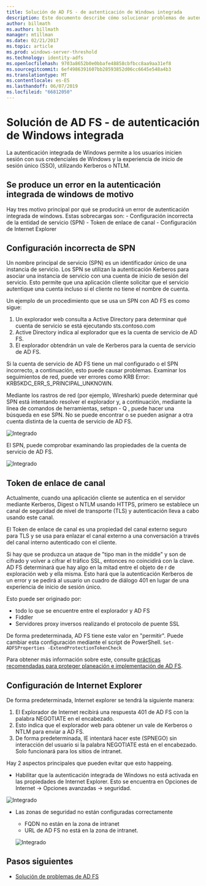 ```yaml
---
title: Solución de AD FS - de autenticación de Windows integrada
description: Este documento describe cómo solucionar problemas de autenticación integrada de windows
author: billmath
ms.author: billmath
manager: mtillman
ms.date: 02/21/2017
ms.topic: article
ms.prod: windows-server-threshold
ms.technology: identity-adfs
ms.openlocfilehash: 9703a8652b0e0bbafe48858cbfbcc8aa9aa31ef8
ms.sourcegitcommit: 6ef4986391607bb28593852d06cc6645e548a4b3
ms.translationtype: MT
ms.contentlocale: es-ES
ms.lasthandoff: 06/07/2019
ms.locfileid: "66812050"
---
```

# <a name="ad-fs-troubleshooting---integrated-windows-authentication"></a>Solución de AD FS - de autenticación de Windows integrada
La autenticación integrada de Windows permite a los usuarios inicien sesión con sus credenciales de Windows y la experiencia de inicio de sesión único (SSO), utilizando Kerberos o NTLM.

## <a name="reason-integrated-windows-authentication-fails"></a>Se produce un error en la autenticación integrada de windows de motivo
Hay tres motivo principal por qué se producirá un error de autenticación integrada de windows. Estas sobrecargas son:
    - Configuración incorrecta de la entidad de servicio (SPN)
    - Token de enlace de canal
    - Configuración de Internet Explorer

## <a name="spn-misconfiguration"></a>Configuración incorrecta de SPN
Un nombre principal de servicio (SPN) es un identificador único de una instancia de servicio. Los SPN se utilizan la autenticación Kerberos para asociar una instancia de servicio con una cuenta de inicio de sesión del servicio. Esto permite que una aplicación cliente solicitar que el servicio autentique una cuenta incluso si el cliente no tiene el nombre de cuenta.

Un ejemplo de un procedimiento que se usa un SPN con AD FS es como sigue:
1. Un explorador web consulta a Active Directory para determinar qué cuenta de servicio se está ejecutando sts.contoso.com
2. Active Directory indica al explorador que es la cuenta de servicio de AD FS.
3. El explorador obtendrán un vale de Kerberos para la cuenta de servicio de AD FS.

Si la cuenta de servicio de AD FS tiene un mal configurado o el SPN incorrecto, a continuación, esto puede causar problemas.  Examinar los seguimientos de red, puede ver errores como KRB Error: KRB5KDC_ERR_S_PRINCIPAL_UNKNOWN.

Mediante los rastros de red (por ejemplo, Wireshark) puede determinar qué SPN está intentando resolver el explorador y, a continuación, mediante la línea de comandos de herramientas, setspn - Q <spn>, puede hacer una búsqueda en ese SPN.  No se puede encontrar o se pueden asignar a otra cuenta distinta de la cuenta de servicio de AD FS.

![Integrado](media/ad-fs-tshoot-iwa/iwa3.png)

El SPN, puede comprobar examinando las propiedades de la cuenta de servicio de AD FS.

![Integrado](media/ad-fs-tshoot-iwa/iwa1.png)

## <a name="channel-binding-token"></a>Token de enlace de canal
Actualmente, cuando una aplicación cliente se autentica en el servidor mediante Kerberos, Digest o NTLM usando HTTPS, primero se establece un canal de seguridad de nivel de transporte (TLS) y autenticación lleva a cabo usando este canal. 

El Token de enlace de canal es una propiedad del canal externo seguro para TLS y se usa para enlazar el canal externo a una conversación a través del canal interno autenticado con el cliente.

Si hay que se produzca un ataque de "tipo man in the middle" y son de cifrado y volver a cifrar el tráfico SSL, entonces no coincidirá con la clave.  AD FS determinará que hay algo en la mitad entre el objeto de r de exploración web y ella misma.  Esto hará que la autenticación Kerberos de un error y se pedirá al usuario un cuadro de diálogo 401 en lugar de una experiencia de inicio de sesión único.

Esto puede ser originado por:
 - todo lo que se encuentre entre el explorador y AD FS
 - Fiddler
 - Servidores proxy inversos realizando el protocolo de puente SSL

De forma predeterminada, AD FS tiene este valor en "permitir".  Puede cambiar esta configuración mediante el script de PowerShell. `Set-ADFSProperties -ExtendProtectionTokenCheck`

Para obtener más información sobre este, consulte [prácticas recomendadas para proteger planeación e implementación de AD FS](../../ad-fs/design/best-practices-for-secure-planning-and-deployment-of-ad-fs.md).

## <a name="internet-explorer-configuration"></a>Configuración de Internet Explorer
De forma predeterminada, Internet explorer se tendrá la siguiente manera:

1. El Explorador de Internet recibirá una respuesta 401 de AD FS con la palabra NEGOTIATE en el encabezado.
2. Esto indica que el explorador web para obtener un vale de Kerberos o NTLM para enviar a AD FS.
3. De forma predeterminada, IE intentará hacer este (SPNEGO) sin interacción del usuario si la palabra NEGOTIATE está en el encabezado.  Solo funcionará para los sitios de intranet.

Hay 2 aspectos principales que pueden evitar que esto happeing.
   - Habilitar que la autenticación integrada de Windows no está activada en las propiedades de Internet Explorer.  Esto se encuentra en Opciones de Internet -> Opciones avanzadas -> seguridad.
   
   ![Integrado](media/ad-fs-tshoot-iwa/iwa4.png)
   
   - Las zonas de seguridad no están configuradas correctamente
       - FQDN no están en la zona de intranet
       - URL de AD FS no está en la zona de intranet.

      ![Integrado](media/ad-fs-tshoot-iwa/iwa5.png)
## <a name="next-steps"></a>Pasos siguientes

- [Solución de problemas de AD FS](ad-fs-tshoot-overview.md)
